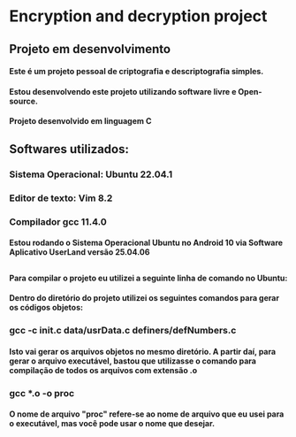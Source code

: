 # Encryption and decryption project

## Projeto em desenvolvimento

#### Este é um projeto pessoal de criptografia e descriptografia simples.

#### Estou desenvolvendo este projeto utilizando software livre e Open-source.
#### Projeto desenvolvido em linguagem C
##
## Softwares utilizados:
### Sistema Operacional: Ubuntu 22.04.1
### Editor de texto: Vim 8.2
### Compilador gcc 11.4.0

#### Estou rodando o Sistema Operacional Ubuntu no Android 10 via Software Aplicativo UserLand versão 25.04.06
##

#### Para compilar o projeto eu utilizei a seguinte linha de comando no Ubuntu:

#### Dentro do diretório do projeto utilizei os seguintes comandos para gerar os códigos objetos:
### gcc -c init.c data/usrData.c definers/defNumbers.c

#### Isto vai gerar os arquivos objetos no mesmo diretório. A partir daí, para gerar o arquivo executável, bastou que utilizasse o comando para compilação de todos os arquivos com extensão .o
### gcc *.o -o proc

#### O nome de arquivo "proc" refere-se ao nome de arquivo que eu usei para o executável, mas você pode usar o nome que desejar.

